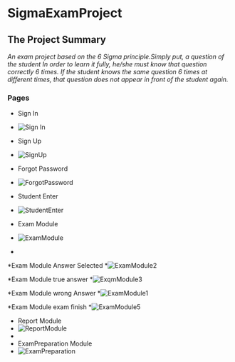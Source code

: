 # SigmaExamProject
## The Project Summary
*An exam project based on the 6 Sigma principle.Simply put, a question of the student
In order to learn it fully, he/she must know that question correctly 6 times.
If the student knows the same question 6 times at different times, that question does not appear in front of the student again.*

### Pages
* Sign In
* ![Sign In](https://user-images.githubusercontent.com/74492072/169149593-aade6e50-426e-4d65-b73a-9e07b526f9a9.jpeg)

* Sign Up
* ![SignUp](https://user-images.githubusercontent.com/74492072/169149645-f7c8bc6b-9c59-46ff-ae58-37be39ff8710.jpeg)

* Forgot Password
* ![ForgotPassword](https://user-images.githubusercontent.com/74492072/169149708-b2d73c06-6501-49af-9ecc-aedd5b5152d2.jpeg)

* Student Enter 
* ![StudentEnter](https://user-images.githubusercontent.com/74492072/169149751-5d469574-4965-4b60-a2d2-dfc618091691.jpeg)

* Exam Module
* ![ExamModule](https://user-images.githubusercontent.com/74492072/169149793-a89d2f31-aea6-43c7-ac48-f38e57d685ea.jpeg)
* 
*Exam Module Answer Selected
*![ExamModule2](https://user-images.githubusercontent.com/74492072/169149889-a8079ced-c5b0-42db-90c6-e19f9a084056.jpeg)

*Exam Module true answer
*![ExqmModule3](https://user-images.githubusercontent.com/74492072/169149966-8ebd2af5-f7bb-465e-a198-3ad7f53beec5.jpeg)

*Exam Module wrong Answer
*![ExamModule1](https://user-images.githubusercontent.com/74492072/169150040-0bf90121-1e05-49de-975e-5ec8d3636d90.jpeg)

*Exam Module exam finish
*![ExamModule5](https://user-images.githubusercontent.com/74492072/169150136-7165b58a-25e8-494f-b83f-61df706fab65.jpeg)

* Report Module
* ![ReportModule](https://user-images.githubusercontent.com/74492072/169150210-e54ba59d-b22f-4100-b681-659d9dec1b96.jpeg)
* 
* ExamPreparation Module
* ![ExamPreparation](https://user-images.githubusercontent.com/74492072/169150238-0161beae-d1ab-49cc-b98c-c96b0f0b8529.jpeg)
